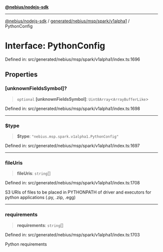 [**@nebius/nodejs-sdk**](../../../../../../README.md)

---

[@nebius/nodejs-sdk](../../../../../../README.md) / [generated/nebius/msp/spark/v1alpha1](../README.md) / PythonConfig

# Interface: PythonConfig

Defined in: src/generated/nebius/msp/spark/v1alpha1/index.ts:1696

## Properties

### \[unknownFieldsSymbol\]?

> `optional` **\[unknownFieldsSymbol\]**: `Uint8Array`\<`ArrayBufferLike`\>

Defined in: src/generated/nebius/msp/spark/v1alpha1/index.ts:1698

---

### $type

> **$type**: `"nebius.msp.spark.v1alpha1.PythonConfig"`

Defined in: src/generated/nebius/msp/spark/v1alpha1/index.ts:1697

---

### fileUris

> **fileUris**: `string`[]

Defined in: src/generated/nebius/msp/spark/v1alpha1/index.ts:1708

S3 URIs of files to be placed in PYTHONPATH of driver and executors for python applications (.py, .zip, .egg)

---

### requirements

> **requirements**: `string`[]

Defined in: src/generated/nebius/msp/spark/v1alpha1/index.ts:1703

Python requirements
